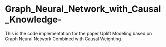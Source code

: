 # Graph_Neural_Network_with_Causal_Knowledge-
This is the code implementation for the paper Uplift Modeling based on Graph Neural Network Combined with Causal Weighting
